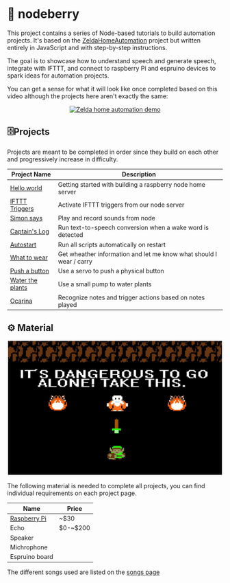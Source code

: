# 🍓 nodeberry

This project contains a series of Node-based tutorials to build automation projects. It's based on the [ZeldaHomeAutomation](https://github.com/Sufficiently-Advanced/ZeldaHomeAutomation) project but written entirely in JavaScript and with step-by-step instructions.

The goal is to showcase how to understand speech and generate speech, integrate with IFTTT, and connect to raspberry Pi and espruino devices to spark ideas for automation projects.

You can get a sense for what it will look like once completed based on this video although the projects here aren't exactly the same:

<p align="center">
    <a href="https://www.youtube.com/watch?v=glZnkpIDWSE">
        <img src="https://img.youtube.com/vi/glZnkpIDWSE/0.jpg" alt="Zelda home automation demo" >
    </a>
</p>

## 🗄️Projects

Projects are meant to be completed in order since they build on each other and progressively increase in difficulty.

| Project Name                                          | Description                                                         |
| ----------------------------------------------------- | ------------------------------------------------------------------- |
| [Hello world](projects/helloworld/README.md)          | Getting started with building a raspberry node home server          |
| [IFTTT Triggers](projects/ifttttriggers/README.md)    | Activate IFTTT triggers from our node server                        |
| [Simon says](projects/simonsays/README.md)            | Play and record sounds from node                                    |
| [Captain's Log](projects/captainslog/README.md)       | Run text-to-speech conversion when a wake word is detected          |
| [Autostart](projects/autostart/README.md)             | Run all scripts automatically on restart                            |
| [What to wear](projects/whattowear/README.md)         | Get wheather information and let me know what should I wear / carry |
| [Push a button](projects/pushabutton/README.md)       | Use a servo to push a physical button                               |
| [Water the plants](projects/watertheplants/README.md) | Use a small pump to water plants                                    |
| [Ocarina](projects/ocarina/README.md)                 | Recognize notes and trigger actions based on notes played           |

## ⚙️ Material

<p align="center">
  <img src="./assets/takethis.jpg" width="500">
</p>

The following material is needed to complete all projects, you can find individual requirements on each project page.

| Name                                                  | Price      |
| ----------------------------------------------------- | ---------- |
| [Raspberry Pi](https://www.adafruit.com/category/105) | ~\$30      |
| Echo                                                  | \$0-~\$200 |
| Speaker                                               |            |
| Michrophone                                           |            |
| Espruino board                                        |            |

The different songs used are listed on the [songs page](./songs.md)
